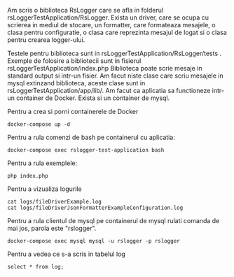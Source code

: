Am scris o biblioteca RsLogger care se afla in folderul rsLoggerTestApplication/RsLogger. Exista un driver, care se ocupa cu scrierea in mediul de stocare, un formatter, care formateaza mesajele, o clasa pentru configuratie, o clasa care reprezinta mesajul de logat si o clasa pentru crearea logger-ului.

Testele pentru biblioteca sunt in rsLoggerTestApplication/RsLogger/tests .
Exemple de folosire a bibliotecii sunt in fisierul rsLoggerTestApplication/index.php
Biblioteca poate scrie mesaje in standard output si intr-un fisier. 
Am facut niste clase care scriu mesajele in mysql extinzand biblioteca, aceste clase sunt in rsLoggerTestApplication/app/lib/.
Am facut ca aplicatia sa functioneze intr-un container de Docker. Exista si un container de mysql.

Pentru a crea si porni containerele de Docker
```
docker-compose up -d
```

Pentru a rula comenzi de bash pe containerul cu aplicatia:
```
docker-compose exec rslogger-test-application bash
```
Pentru a rula exemplele:
```
php index.php
```
Pentru a vizualiza logurile
```
cat logs/fileDriverExample.log
cat logs/fileDriverJsonFormatterExampleConfiguration.log
```
Pentru a rula clientul de mysql pe containerul de mysql rulati comanda de mai jos, parola este "rslogger".
```
docker-compose exec mysql mysql -u rslogger -p rslogger
```
Pentru a vedea ce s-a scris in tabelul log
```
select * from log;
```